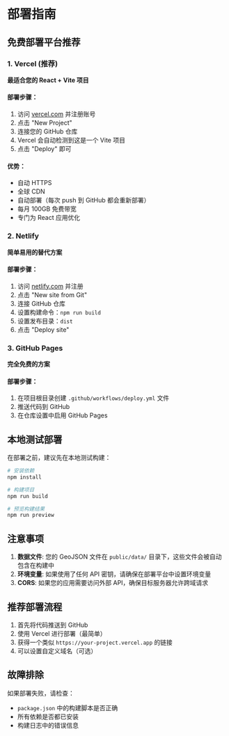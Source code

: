 # 部署指南

## 免费部署平台推荐

### 1. Vercel (推荐)
**最适合您的 React + Vite 项目**

#### 部署步骤：
1. 访问 [vercel.com](https://vercel.com) 并注册账号
2. 点击 "New Project"
3. 连接您的 GitHub 仓库
4. Vercel 会自动检测到这是一个 Vite 项目
5. 点击 "Deploy" 即可

#### 优势：
- 自动 HTTPS
- 全球 CDN
- 自动部署（每次 push 到 GitHub 都会重新部署）
- 每月 100GB 免费带宽
- 专门为 React 应用优化

### 2. Netlify
**简单易用的替代方案**

#### 部署步骤：
1. 访问 [netlify.com](https://netlify.com) 并注册
2. 点击 "New site from Git"
3. 连接 GitHub 仓库
4. 设置构建命令：`npm run build`
5. 设置发布目录：`dist`
6. 点击 "Deploy site"

### 3. GitHub Pages
**完全免费的方案**

#### 部署步骤：
1. 在项目根目录创建 `.github/workflows/deploy.yml` 文件
2. 推送代码到 GitHub
3. 在仓库设置中启用 GitHub Pages

## 本地测试部署

在部署之前，建议先在本地测试构建：

```bash
# 安装依赖
npm install

# 构建项目
npm run build

# 预览构建结果
npm run preview
```

## 注意事项

1. **数据文件**: 您的 GeoJSON 文件在 `public/data/` 目录下，这些文件会被自动包含在构建中
2. **环境变量**: 如果使用了任何 API 密钥，请确保在部署平台中设置环境变量
3. **CORS**: 如果您的应用需要访问外部 API，确保目标服务器允许跨域请求

## 推荐部署流程

1. 首先将代码推送到 GitHub
2. 使用 Vercel 进行部署（最简单）
3. 获得一个类似 `https://your-project.vercel.app` 的链接
4. 可以设置自定义域名（可选）

## 故障排除

如果部署失败，请检查：
- `package.json` 中的构建脚本是否正确
- 所有依赖是否都已安装
- 构建日志中的错误信息 